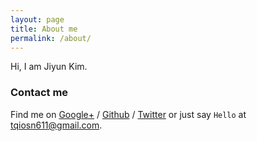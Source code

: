 ```yaml
---
layout: page
title: About me
permalink: /about/
---
```


Hi, I am Jiyun Kim.


### Contact me

Find me on [Google+][google] / [Github][github] / [Twitter][Twitter] or just say `Hello` at 
[tqiosn611@gmail.com](tqiosn611@gmail.com).


[tf]: http://template-factory.nl
[m]: http://mearch.com
[pw]: http://processwire.com
[pwf]: http://processwire.com/talk
[jekyll]: http://jekyllrb.com
[github]: https://github.com
[google]: https://plus.google.com
[twitter]: https://twitter.com
